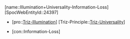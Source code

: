 ﻿---
type: TrizContradiction
aliases:
- Illumination+Universality-Information-Loss
license: CC BY-SA 4.0
copyright: https://github.com/SpocWeb
IsDeleted: false
IsReadOnly: false
Confidential: public
tags: 
- Triz/Contradiction
---
[name::Illumination+Universality-Information-Loss]
[SpocWebEntityId::24397]
+ [pro::[Triz-Illumination](tech/Triz/Parameter/Triz-Illumination.md)]
[Triz-Principle::[Triz-Universality](tech/Triz/Principle/Triz-Universality.md)]
- [con::Information-Loss]

